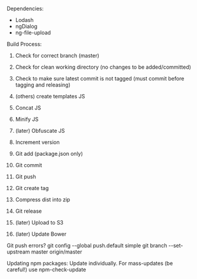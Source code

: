 Dependencies:

- Lodash
- ngDialog
- ng-file-upload


Build Process:

1. Check for correct branch (master)
2. Check for clean working directory (no changes to be added/committed)
3. Check to make sure latest commit is not tagged (must commit before tagging and releasing)


1. (others) create templates JS
2. Concat JS
3. Minify JS
4. (later) Obfuscate JS
4. Increment version
5. Git add (package.json only)
6. Git commit
7. Git push
8. Git create tag
9. Compress dist into zip
10. Git release
11. (later) Upload to S3
12. (later) Update Bower

Git push errors?
git config --global push.default simple
git branch --set-upstream master origin/master


Updating npm packages: Update individually. For mass-updates (be careful!) use npm-check-update